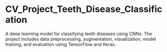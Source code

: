 # CV_Project_Teeth_Disease_Classification
A deep learning model for classifying teeth diseases using CNNs. The project includes data preprocessing, augmentation, visualization, model training, and evaluation using TensorFlow and Keras.
